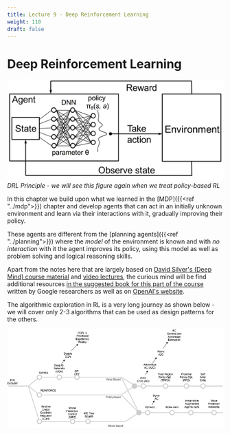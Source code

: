 ```yaml
---
title: Lecture 9 - Deep Reinforcement Learning
weight: 110
draft: false
---
```


# Deep Reinforcement Learning

![drl-concept](images/drl-concept.png#center)
*DRL Principle - we will see this figure again when we treat policy-based RL*

In this chapter we build upon what we learned in the [MDP]({{<ref "../mdp">}}) chapter and develop agents that can act in an initially unknown environment and learn via their interactions with it, gradually improving their policy.

These agents are different from the [planning agents]({{<ref "../planning">}}) where the _model_ of the environment is known and with _no interaction_ with it the agent improves its policy, using this model as well as problem solving and logical reasoning skills.

Apart from the notes here that are largely based on [David Silver's (Deep Mind) course material](https://www.davidsilver.uk/teaching/) and [video lectures](https://www.youtube.com/watch?v=2pWv7GOvuf0&list=PLqYmG7hTraZDM-OYHWgPebj2MfCFzFObQ), the curious mind will be find additional resources [in the suggested book for this part of the course](https://www.amazon.com/Deep-Reinforcement-Learning-Python-Hands-dp-0135172381/dp/0135172381/ref=mt_paperback?_encoding=UTF8&me=&qid=) written by Google researchers as well as on [OpenAI's website](https://openai.com/resources/).

The algorithmic exploration in RL is a very long journey as shown below - we will cover only 2-3 algorithms that can be used as design patterns for the others. 

![drl-algorithm-evolution](images/drl-algorithm-evolution.png#center)
